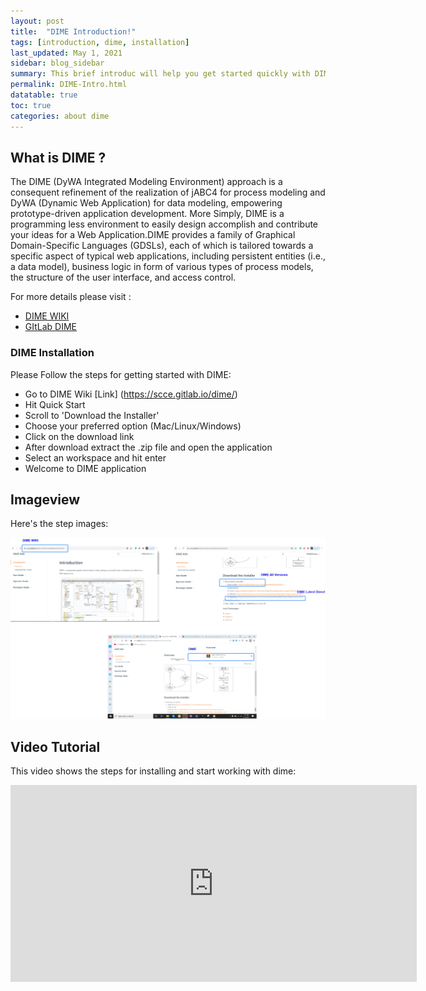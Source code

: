 ```yaml
---
layout: post
title:  "DIME Introduction!"
tags: [introduction, dime, installation]
last_updated: May 1, 2021
sidebar: blog_sidebar
summary: This brief introduc will help you get started quickly with DIME. The other topics in this help provide additional information and detail about working with other aspects of DIME.
permalink: DIME-Intro.html
datatable: true
toc: true
categories: about dime
---
```


## What is DIME ?

The DIME (DyWA Integrated Modeling Environment) approach is a consequent refinement of the realization of jABC4 for process modeling and DyWA (Dynamic Web Application) for data modeling, empowering prototype-driven application development. More Simply, DIME is a programming less environment to easily design accomplish and contribute your ideas for a Web Application.DIME provides a family of Graphical Domain-Specific Languages
(GDSLs), each of which is tailored towards a specific aspect of typical
web applications, including persistent entities (i.e., a data model), business
logic in form of various types of process models, the structure of
the user interface, and access control.

For more details please visit :

* [DIME WIKI](https://scce.gitlab.io/dime/content/introduction/#overview)
* [GItLab DIME](https://gitlab.com/scce/dime)

### DIME Installation

Please Follow the steps for getting started with DIME:

- Go to DIME Wiki [Link] (https://scce.gitlab.io/dime/)
- Hit Quick Start
- Scroll to 'Download the Installer'
- Choose your preferred option (Mac/Linux/Windows) 
- Click on the download link
- After download extract the .zip file and open the application
- Select an workspace and hit enter
- Welcome to DIME application 

## Imageview

Here's the step images:

<img src="images/dimeInto.jpg" style="width: 650px;"/>

## Video Tutorial

This video shows the steps for installing and start working with dime:

<iframe width="650" height="315" src="https://www.youtube.com/embed/X8nIMp2H0Fs" title="YouTube video player" frameborder="0" allow="accelerometer; autoplay; clipboard-write; encrypted-media; gyroscope; picture-in-picture" allowfullscreen></iframe>